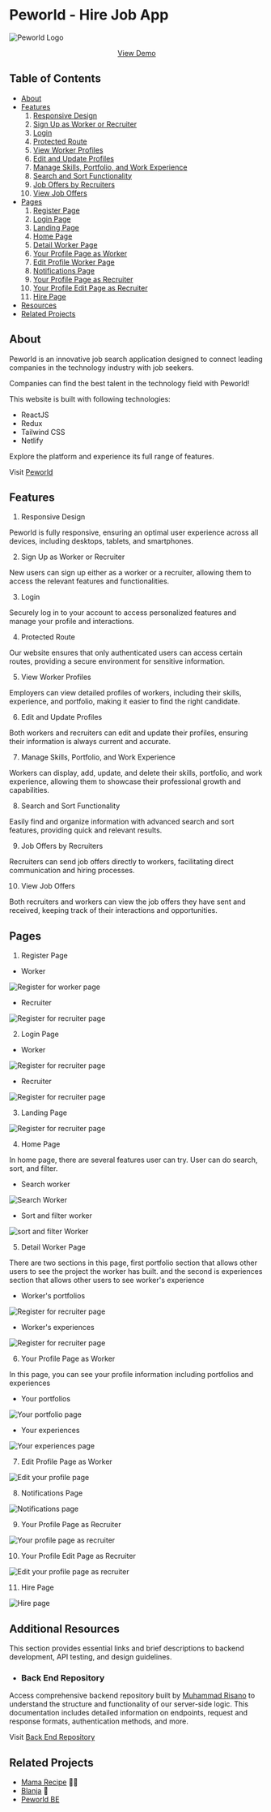 # Peworld - Hire Job App

![Peworld Logo](./src/assets/peworld-logo-purple.webp)

<div align="center">
  <a href="https://wafash-peworld-react.netlify.app/">View Demo</a>
</div>

## Table of Contents

- [About](#about)
- [Features](#features)
  1. [Responsive Design](#responsive)
  2. [Sign Up as Worker or Recruiter](#signup)
  3. [Login](#login)
  4. [Protected Route](#protected-route)
  5. [View Worker Profiles](#worker-profile)
  6. [Edit and Update Profiles](#edit-and-update-profile)
  7. [Manage Skills, Portfolio, and Work Experience](#skill-portfolio-experience)
  8. [Search and Sort Functionality](#search-and-sort)
  9. [Job Offers by Recruiters](#job-offers)
  10. [View Job Offers](#view-job-offers)
- [Pages](#pages)
  1. [Register Page](#register-page)
  2. [Login Page](#login-page)
  3. [Landing Page](#landing-page)
  4. [Home Page](#home-page)
  5. [Detail Worker Page](#detail-worker-page)
  6. [Your Profile Page as Worker](#your-profile-worker-page)
  7. [Edit Profile Worker Page](#edit-profile-worker-page)
  8. [Notifications Page](#notifications-page)
  9. [Your Profile Page as Recruiter](#your-profile-recruiter-page)
  10. [Your Profile Edit Page as Recruiter](#edit-profile-recruiter-page)
  11. [Hire Page](#hire-page)
- [Resources](#resources)
- [Related Projects](#related-projects)

## About

Peworld is an innovative job search application designed to connect leading companies in the technology industry with job seekers.

Companies can find the best talent in the technology field with Peworld!

This website is built with following technologies:

- ReactJS
- Redux
- Tailwind CSS
- Netlify

Explore the platform and experience its full range of features.

Visit [Peworld](https://wafash-peworld-react.netlify.app/)

## Features

1. <a id="responsive">Responsive Design</a>

Peworld is fully responsive, ensuring an optimal user experience across all devices, including desktops, tablets, and smartphones.

2. <a id="signup">Sign Up as Worker or Recruiter</a>

New users can sign up either as a worker or a recruiter, allowing them to access the relevant features and functionalities.

3. <a id="login">Login</a>

Securely log in to your account to access personalized features and manage your profile and interactions.

4. <a id="protected-route">Protected Route</a>

Our website ensures that only authenticated users can access certain routes, providing a secure environment for sensitive information.

5. <a id="worker-profile">View Worker Profiles</a>

Employers can view detailed profiles of workers, including their skills, experience, and portfolio, making it easier to find the right candidate.

6. <a id="edit-and-update-profile">Edit and Update Profiles</a>

Both workers and recruiters can edit and update their profiles, ensuring their information is always current and accurate.

7. <a id="skill-portoflio-experience">Manage Skills, Portfolio, and Work Experience</a>

Workers can display, add, update, and delete their skills, portfolio, and work experience, allowing them to showcase their professional growth and capabilities.

8. <a id="search-and-sort">Search and Sort Functionality</a>

Easily find and organize information with advanced search and sort features, providing quick and relevant results.

9.  <a id="job-offers">Job Offers by Recruiters</a>

Recruiters can send job offers directly to workers, facilitating direct communication and hiring processes.

10. <a id="view-job-offers">View Job Offers</a>

Both recruiters and workers can view the job offers they have sent and received, keeping track of their interactions and opportunities.

## Pages

1. <a id="register-page">Register Page</a>

- Worker

![Register for worker page](./screenshots/signup-worker.png)

- Recruiter

![Register for recruiter page](./screenshots/signup-recruiter.png)

2. <a id="login-page">Login Page</a>

- Worker

![Register for recruiter page](./screenshots/login-page.png)

- Recruiter

![Register for recruiter page](./screenshots/login-page.png)

3. <a id="landing-page">Landing Page</a>

![Register for recruiter page](./screenshots/landing-page-login.png)

4. <a id="home-page">Home Page</a>

In home page, there are several features user can try. User can do search, sort, and filter.

- Search worker

![Search Worker](./screenshots/home-search.png)

- Sort and filter worker

![sort and filter Worker](./screenshots/home-sort-and-filter.png)

5. <a id="detail-worker-page">Detail Worker Page</a>

There are two sections in this page, first portfolio section that allows other users to see the project the worker has built. and the second is experiences section that allows other users to see worker's experience

- Worker's portfolios

![Register for recruiter page](./screenshots/worker-portfolio.png)

- Worker's experiences

![Register for recruiter page](./screenshots/worker-experience.png)

6. <a id="your-profile-worker-page">Your Profile Page as Worker</a>

In this page, you can see your profile information including portfolios and experiences

- Your portfolios

![Your portfolio page](./screenshots/your-portfolios.png)

- Your experiences

![Your experiences page](./screenshots/your-experiences.png)

7. <a id="edit-profile-worker-page">Edit Profile Page as Worker</a>

![Edit your profile page](./screenshots/your-edit-profile.png)

8. <a id="notifications-page">Notifications Page</a>

![Notifications page](./screenshots/notifications-page.png)

9. <a id="your-profile-recruiter-page">Your Profile Page as Recruiter</a>

![Your profile page as recruiter](./screenshots/recruiter-profile.png)

10. <a id="edit-profile-recruiter-page">Your Profile Edit Page as Recruiter</a>

![Edit your profile page as recruiter](./screenshots/recruiter-edit-profile.png)

11. <a id="hire-page">Hire Page</a>

![Hire page](./screenshots/hire-page.png)

## <a id="resources">Additional Resources</a>

This section provides essential links and brief descriptions to backend development, API testing, and design guidelines.

- ### Back End Repository

Access comprehensive backend repository built by [Muhammad Risano](https://github.com/muhammadrisano) to understand the structure and functionality of our server-side logic. This documentation includes detailed information on endpoints, request and response formats, authentication methods, and more.

Visit [Back End Repository](https://github.com/wafash08/be-peworld)

## <a id="related-projects">Related Projects</a>

- [Mama Recipe](https://github.com/wafash08/recipe-app) 🧑‍🍳
- [Blanja](https://github.com/echestratus/BlanjaWebsiteProject) 🛒
- [Peworld BE](https://github.com/wafash08/be-peworld)
